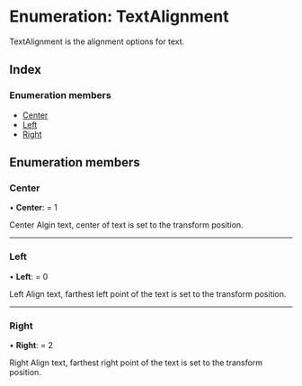 
# Enumeration: TextAlignment

TextAlignment is the alignment options for text.

## Index

### Enumeration members

* [Center](textalignment.md#center)
* [Left](textalignment.md#left)
* [Right](textalignment.md#right)

## Enumeration members

###  Center

• **Center**: = 1

Center Algin text, center of text is set to the transform
position.

___

###  Left

• **Left**: = 0

Left Align text, farthest left point of the text is set to the
transform position.

___

###  Right

• **Right**: = 2

Right Align text, farthest right point of the text is set to the
transform position.
